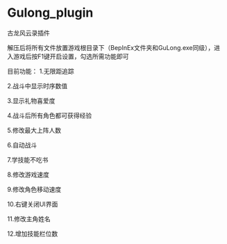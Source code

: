 # Gulong_plugin
古龙风云录插件


解压后将所有文件放置游戏根目录下（BepInEx文件夹和GuLong.exe同级），进入游戏后按F1键开启设置，勾选所需功能即可




目前功能：
1.无限距追踪

2.战斗中显示时序数值

3.显示礼物喜爱度

4.战斗后所有角色都可获得经验

5.修改最大上阵人数

6.自动战斗

7.学技能不吃书

8.修改游戏速度

9.修改角色移动速度

10.右键关闭UI界面

11.修改主角姓名

12.增加技能栏位数
